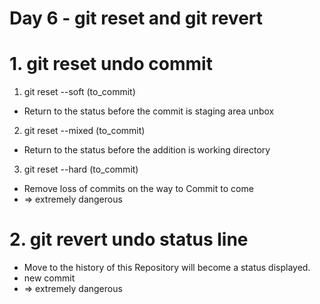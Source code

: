 # Day 6 - git reset and git revert
# 1. git reset undo commit
1. git reset --soft (to_commit)
- Return to the status before the commit is staging area unbox 
2. git reset --mixed (to_commit)
- Return to the status before the addition is working directory 
3. git reset --hard (to_commit)
- Remove loss of commits on the way to Commit to come
- => extremely dangerous

# 2. git revert undo status line 
- Move to the history of this Repository will become a status displayed.
- new commit
- => extremely dangerous